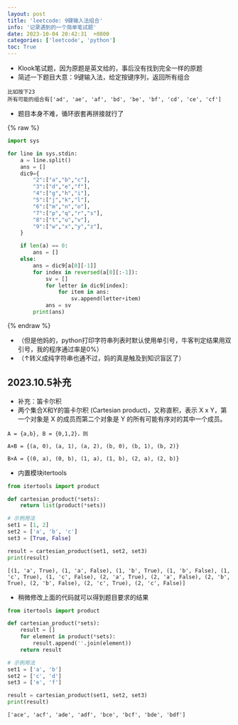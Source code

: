 ```yaml
---
layout: post
title: 'leetcode: 9键输入法组合'
info: '记录遇到的一个简单笔试题'
date: 2023-10-04 20:42:31  +0800
categories: ['leetcode', 'python']
toc: True
---
```



- Klook笔试题，因为原题是英文给的，事后没有找到完全一样的原题
- 简述一下题目大意：9键输入法，给定按键序列，返回所有组合

```
比如按下23
所有可能的组合有['ad', 'ae', 'af', 'bd', 'be', 'bf', 'cd', 'ce', 'cf']
```

- 题目本身不难，循环嵌套再拼接就行了

{% raw %}
```py
import sys

for line in sys.stdin:
    a = line.split()
    ans = []
    dic9={
        "2":["a","b","c"],
        "3":["d","e","f"],
        "4":["g","h","i"],
        "5":["j","k","l"],
        "6":["m","n","o"],
        "7":["p","q","r","s"],
        "8":["t","u","v"],
        "9":["w","x","y","z"],
    }

    if len(a) == 0:
        ans = []
    else:
        ans = dic9[a[0][-1]]
        for index in reversed(a[0][:-1]):
            sv = []
            for letter in dic9[index]:
                for item in ans:
                    sv.append(letter+item)
            ans = sv
        print(ans)

```
{% endraw %}



- （但是他妈的，python打印字符串列表时默认使用单引号，牛客判定结果用双引号，我的程序通过率是0%）
- （↑转义成纯字符串也通不过，妈的真是触及到知识盲区了）

<!--![引入图片]({{site.url}}/image/leetcode/2023-10-04-9_button_input/image_1.jpg) -->


## 2023.10.5补充


- 补充：笛卡尔积
- 两个集合X和Y的笛卡尔积 (Cartesian product)，又称直积，表示 X x Y，第一个对象是 X 的成员而第二个对象是 Y 的所有可能有序对的其中一个成员。

```
A = {a,b}, B = {0,1,2}，则

A×B = {(a, 0), (a, 1), (a, 2), (b, 0), (b, 1), (b, 2)}

B×A = {(0, a), (0, b), (1, a), (1, b), (2, a), (2, b)}
```


- 内置模块itertools

```py
from itertools import product

def cartesian_product(*sets):
    return list(product(*sets))

# 示例用法
set1 = [1, 2]
set2 = ['a', 'b', 'c']
set3 = [True, False]

result = cartesian_product(set1, set2, set3)
print(result)
```

```
[(1, 'a', True), (1, 'a', False), (1, 'b', True), (1, 'b', False), (1, 'c', True), (1, 'c', False), (2, 'a', True), (2, 'a', False), (2, 'b', True), (2, 'b', False), (2, 'c', True), (2, 'c', False)]
```

- 稍微修改上面的代码就可以得到题目要求的结果

```py
from itertools import product

def cartesian_product(*sets):
    result = []
    for element in product(*sets):
        result.append(''.join(element))
    return result

# 示例用法
set1 = ['a', 'b']
set2 = ['c', 'd']
set3 = ['e', 'f']

result = cartesian_product(set1, set2, set3)
print(result)
```

```
['ace', 'acf', 'ade', 'adf', 'bce', 'bcf', 'bde', 'bdf']
```